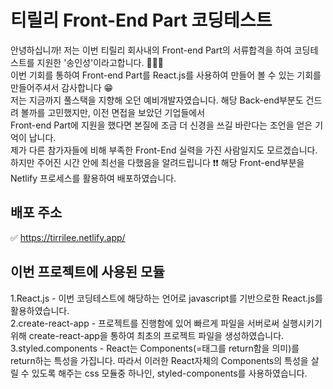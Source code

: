 # 티릴리 Front-End Part 코딩테스트
안녕하십니까! 저는 이번 티릴리 회사내의 Front-end Part의 서류합격을 하여 코딩테스트를 지원한 '송인성'이라고합니다. 👨🏻‍💻<br/>
이번 기회를 통하여 Front-end Part를 React.js를 사용하여 만들어 볼 수 있는 기회를 만들어주셔서 감사합니다 😁<br/>
저는 지금까지 풀스택을 지향해 오던 예비개발자였습니다. 해당 Back-end부분도 건드려 볼까를 고민했지만, 이전 면접을 보았던 기업들에서<br/>
Front-end Part에 지원을 했다면 본질에 조금 더 신경을 쓰길 바란다는 조언을 얻은 기억이 납니다. <br/>
제가 다른 참가자들에 비해 부족한 Front-End 실력을 가진 사람일지도 모르겠습니다. 하지만 주어진 시간 안에 최선을 다했음을 알려드립니다 ❗️❗️
해당 Front-end부분을 Netlify 프로세스를 활용하여 배포하였습니다.

## 배포 주소
✅ https://tirrilee.netlify.app/

## 이번 프로젝트에 사용된 모듈
1.React.js - 이번 코딩테스트에 해당하는 언어로 javascript를 기반으로한 React.js를 활용하였습니다. <br/>
2.create-react-app - 프로젝트를 진행함에 있어 빠르게 파일을 서버로써 실행시키기 위해 create-react-app을 통하여 최초의 프로젝트 파일을 생성하였습니다.<br/>
3.styled.components - React는 Components(=태그를 return함을 의미)를 return하는 특성을 가집니다. 따라서 이러한 React자체의 Components의 특성을 살릴 수 있도록 해주는 css 모듈중 하나인, styled-components를 사용하였습니다.

